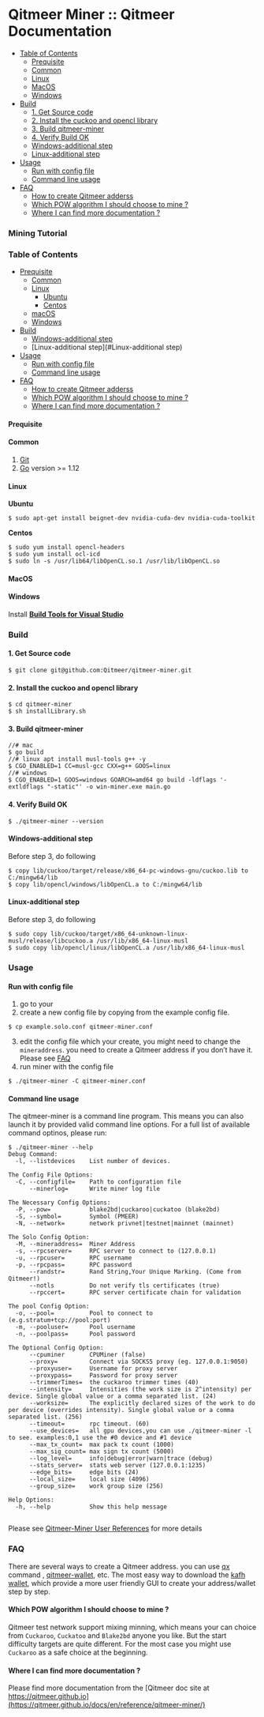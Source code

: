 # Qitmeer Miner :: Qitmeer Documentation

* [Table of Contents](https://github.com/objemmanuel/docs/blob/master/tutorials/broken-reference/README.md)
  * [Prequisite](https://github.com/objemmanuel/docs/blob/master/tutorials/broken-reference/README.md)
  * [Common](https://github.com/objemmanuel/docs/blob/master/tutorials/broken-reference/README.md)
  * [Linux](https://github.com/objemmanuel/docs/blob/master/tutorials/broken-reference/README.md)
  * [MacOS](https://github.com/objemmanuel/docs/blob/master/tutorials/broken-reference/README.md)
  * [Windows](https://github.com/objemmanuel/docs/blob/master/tutorials/broken-reference/README.md)
* [Build](https://github.com/objemmanuel/docs/blob/master/tutorials/broken-reference/README.md)
  * [1. Get Source code](https://github.com/objemmanuel/docs/blob/master/tutorials/broken-reference/README.md)
  * [2. Install the cuckoo and opencl library](https://github.com/objemmanuel/docs/blob/master/tutorials/broken-reference/README.md)
  * [3. Build qitmeer-miner](https://github.com/objemmanuel/docs/blob/master/tutorials/broken-reference/README.md)
  * [4. Verify Build OK](https://github.com/objemmanuel/docs/blob/master/tutorials/broken-reference/README.md)
  * [Windows-additional step](https://github.com/objemmanuel/docs/blob/master/tutorials/broken-reference/README.md)
  * [Linux-additional step](https://github.com/objemmanuel/docs/blob/master/tutorials/broken-reference/README.md)
* [Usage](https://github.com/objemmanuel/docs/blob/master/tutorials/broken-reference/README.md)
  * [Run with config file](https://github.com/objemmanuel/docs/blob/master/tutorials/broken-reference/README.md)
  * [Command line usage](https://github.com/objemmanuel/docs/blob/master/tutorials/broken-reference/README.md)
* [FAQ](https://github.com/objemmanuel/docs/blob/master/tutorials/broken-reference/README.md)
  * [How to create Qitmeer adderss](https://github.com/objemmanuel/docs/blob/master/tutorials/broken-reference/README.md)
  * [Which POW algorithm I should choose to mine ?](https://github.com/objemmanuel/docs/blob/master/tutorials/broken-reference/README.md)
  * [Where I can find more documentation ?](https://github.com/objemmanuel/docs/blob/master/tutorials/broken-reference/README.md)

### Mining Tutorial <a href="#font-colorchocolate-size6mining-tutorialfont" id="font-colorchocolate-size6mining-tutorialfont"></a>

### Table of Contents <a href="#table-of-contents" id="table-of-contents"></a>

* [Prequisite](https://github.com/objemmanuel/docs/blob/master/tutorials/broken-reference/README.md)
  * [Common](https://github.com/objemmanuel/docs/blob/master/tutorials/broken-reference/README.md)
  * [Linux](https://github.com/objemmanuel/docs/blob/master/tutorials/broken-reference/README.md)
    * [Ubuntu](https://github.com/objemmanuel/docs/blob/master/tutorials/broken-reference/README.md)
    * [Centos](https://github.com/objemmanuel/docs/blob/master/tutorials/broken-reference/README.md)
  * [macOS](https://github.com/objemmanuel/docs/blob/master/tutorials/broken-reference/README.md)
  * [Windows](https://github.com/objemmanuel/docs/blob/master/tutorials/broken-reference/README.md)
* [Build](https://github.com/objemmanuel/docs/blob/master/tutorials/broken-reference/README.md)
  * [Windows-additional step](https://github.com/objemmanuel/docs/blob/master/tutorials/broken-reference/README.md)
  * \[Linux-additional step]\(#Linux-additional step)
* [Usage](https://github.com/objemmanuel/docs/blob/master/tutorials/broken-reference/README.md)
  * [Run with config file](https://github.com/objemmanuel/docs/blob/master/tutorials/broken-reference/README.md)
  * [Command line usage](https://github.com/objemmanuel/docs/blob/master/tutorials/broken-reference/README.md)
* [FAQ](https://github.com/objemmanuel/docs/blob/master/tutorials/broken-reference/README.md)
  * [How to create Qitmeer adderss](https://github.com/objemmanuel/docs/blob/master/tutorials/broken-reference/README.md)
  * [Which POW algorithm I should choose to mine ?](https://github.com/objemmanuel/docs/blob/master/tutorials/broken-reference/README.md)
  * [Where I can find more documentation ?](https://github.com/objemmanuel/docs/blob/master/tutorials/broken-reference/README.md)

#### Prequisite <a href="#prequisite" id="prequisite"></a>

#### Common <a href="#common" id="common"></a>

1. [Git](https://git-scm.com/downloads)
2. [Go](https://golang.org/dl/) version >= 1.12

#### Linux <a href="#linux" id="linux"></a>

**Ubuntu**

```
$ sudo apt-get install beignet-dev nvidia-cuda-dev nvidia-cuda-toolkit
```

**Centos**

```
$ sudo yum install opencl-headers
$ sudo yum install ocl-icd
$ sudo ln -s /usr/lib64/libOpenCL.so.1 /usr/lib/libOpenCL.so
```

#### MacOS <a href="#macos" id="macos"></a>

#### Windows <a href="#windows" id="windows"></a>

Install [**Build Tools for Visual Studio**](https://visualstudio.microsoft.com/thank-you-downloading-visual-studio/?sku=BuildTools\&rel=16)

### Build <a href="#build" id="build"></a>

#### 1. Get Source code <a href="#1-get-source-code" id="1-get-source-code"></a>

```
$ git clone git@github.com:Qitmeer/qitmeer-miner.git
```

#### 2. Install the cuckoo and opencl library <a href="#2-install-the-cuckoo-and-opencl-library" id="2-install-the-cuckoo-and-opencl-library"></a>

```
$ cd qitmeer-miner 
$ sh installLibrary.sh
```

#### 3. Build qitmeer-miner <a href="#3-build-qitmeer-miner" id="3-build-qitmeer-miner"></a>

```
//# mac
$ go build
//# linux apt install musl-tools g++ -y
$ CGO_ENABLED=1 CC=musl-gcc CXX=g++ GOOS=linux
//# windows 
$ CGO_ENABLED=1 GOOS=windows GOARCH=amd64 go build -ldflags '-extldflags "-static"' -o win-miner.exe main.go
```

#### 4. Verify Build OK <a href="#4-verify-build-ok" id="4-verify-build-ok"></a>

```
$ ./qitmeer-miner --version
```

#### Windows-additional step <a href="#windows-additional-step" id="windows-additional-step"></a>

Before step 3, do following

```
$ copy lib/cuckoo/target/release/x86_64-pc-windows-gnu/cuckoo.lib to C:/mingw64/lib
$ copy lib/opencl/windows/libOpenCL.a to C:/mingw64/lib
```

#### Linux-additional step <a href="#linux-additional-step" id="linux-additional-step"></a>

Before step 3, do following

```
$ sudo copy lib/cuckoo/target/x86_64-unknown-linux-musl/release/libcuckoo.a /usr/lib/x86_64-linux-musl
$ sudo copy lib/opencl/linux/libOpenCL.a /usr/lib/x86_64-linux-musl
```

### Usage <a href="#usage" id="usage"></a>

#### Run with config file <a href="#run-with-config-file" id="run-with-config-file"></a>

1. go to your
2. create a new config file by copying from the example config file.

```
$ cp example.solo.conf qitmeer-miner.conf
```

3. edit the config file which your create, you might need to change the `mineraddress`. you need to create a Qitmeer address if you don’t have it. Please see [FAQ](https://github.com/objemmanuel/docs/blob/master/tutorials/broken-reference/README.md)
4. run miner with the config file

```
$ ./qitmeer-miner -C qitmeer-miner.conf
```

#### Command line usage <a href="#command-line-usage" id="command-line-usage"></a>

The qitmeer-miner is a command line program. This means you can also launch it by provided valid command line options. For a full list of available command optinos, please run:

```
$ ./qitmeer-miner --help 
Debug Command:
  -l, --listdevices    List number of devices.

The Config File Options:
  -C, --configfile=    Path to configuration file
      --minerlog=      Write miner log file

The Necessary Config Options:
  -P, --pow=           blake2bd|cuckaroo|cuckatoo (blake2bd)
  -S, --symbol=        Symbol (PMEER)
  -N, --network=       network privnet|testnet|mainnet (mainnet)

The Solo Config Option:
  -M, --mineraddress=  Miner Address
  -s, --rpcserver=     RPC server to connect to (127.0.0.1)
  -u, --rpcuser=       RPC username
  -p, --rpcpass=       RPC password
      --randstr=       Rand String,Your Unique Marking. (Come from Qitmeer!)
      --notls          Do not verify tls certificates (true)
      --rpccert=       RPC server certificate chain for validation

The pool Config Option:
  -o, --pool=          Pool to connect to (e.g.stratum+tcp://pool:port)
  -m, --pooluser=      Pool username
  -n, --poolpass=      Pool password

The Optional Config Option:
      --cpuminer       CPUMiner (false)
      --proxy=         Connect via SOCKS5 proxy (eg. 127.0.0.1:9050)
      --proxyuser=     Username for proxy server
      --proxypass=     Password for proxy server
      --trimmerTimes=  the cuckaroo trimmer times (40)
      --intensity=     Intensities (the work size is 2^intensity) per device. Single global value or a comma separated list. (24)
      --worksize=      The explicitly declared sizes of the work to do per device (overrides intensity). Single global value or a comma separated list. (256)
      --timeout=       rpc timeout. (60)
      --use_devices=   all gpu devices,you can use ./qitmeer-miner -l to see. examples:0,1 use the #0 device and #1 device
      --max_tx_count=  max pack tx count (1000)
      --max_sig_count= max sign tx count (5000)
      --log_level=     info|debug|error|warn|trace (debug)
      --stats_server=  stats web server (127.0.0.1:1235)
      --edge_bits=     edge bits (24)
      --local_size=    local size (4096)
      --group_size=    work group size (256)

Help Options:
  -h, --help           Show this help message
 
```

Please see [Qitmeer-Miner User References](https://qitmeer.github.io/docs/en/reference/qitmeer-miner/) for more details

### FAQ <a href="#faq" id="faq"></a>

There are several ways to create a Qitmeer address. you can use [qx](https://qitmeer.github.io/docs/en/reference/qxtools/) command , [qitmeer-wallet](https://github.com/Qitmeer/qitmeer-wallet), etc. The most easy way to download the [kafh wallet](https://www.kahf.io/), which provide a more user friendly GUI to create your address/wallet step by step.

#### Which POW algorithm I should choose to mine ? <a href="#which-pow-algorithm-i-should-choose-to-mine" id="which-pow-algorithm-i-should-choose-to-mine"></a>

Qitmeer test network support mixing minning, which means your can choice from `Cuckaroo`, `Cuckatoo` and `Blake2bd` anyone you like. But the start difficulty targets are quite different. For the most case you might use `Cuckaroo` as a safe choice at the beginning.

#### Where I can find more documentation ? <a href="#where-i-can-find-more-documentation" id="where-i-can-find-more-documentation"></a>

Please find more documentation from the [Qitmeer doc site at https://qitmeer.github.io](https://qitmeer.github.io/docs/en/reference/qitmeer-miner/)
